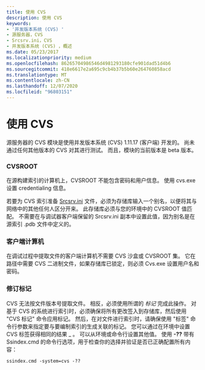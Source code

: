```yaml
---
title: 使用 CVS
description: 使用 CVS
keywords:
- '并发版本系统 (CVS) '
- 源服务器，CVS
- Srcsrv.ini，CVS
- 并发版本系统 (CVS) ，概述
ms.date: 05/23/2017
ms.localizationpriority: medium
ms.openlocfilehash: 86265704986546d4981293180cfe901dad51d4b6
ms.sourcegitcommit: 418e6617e2a695c9cb4b37b5b60e264760858acd
ms.translationtype: MT
ms.contentlocale: zh-CN
ms.lasthandoff: 12/07/2020
ms.locfileid: "96803151"
---
```

# <a name="using-cvs"></a>使用 CVS


源服务器的 CVS 模块是使用并发版本系统 (CVS) 1.11.17 (客户端) 开发的。 尚未通过任何其他版本的 CVS 对其进行测试。 而且，模块的当前版本是 beta 版本。

### <a name="span-idcvsrootspanspan-idcvsrootspancvsroot"></a><span id="cvsroot"></span><span id="CVSROOT"></span>CVSROOT

在源构建索引的计算机上，CVSROOT 不能包含密码和用户信息。 使用 cvs.exe 设置 credentialing 信息。

若要为 CVS 索引准备 [Srcsrv.ini](the-srcsrv-ini-file.md) 文件，必须为存储库输入一个别名，以便将其与网络中的其他任何人区分开来。 此存储库必须与您的环境中的 CVSROOT 值匹配。 不需要在与调试器客户端保留的 Srcsrv.ini 副本中设置此值，因为别名是在源索引 .pdb 文件中定义的。

### <a name="span-idclient_computerspanspan-idclient_computerspanclient-computer"></a><span id="client_computer"></span><span id="CLIENT_COMPUTER"></span>客户端计算机

在调试过程中提取文件的客户端计算机不需要 CVS 沙盒或 CVSROOT 集。 它在路径中需要 CVS 二进制文件，如果存储库已锁定，则必须 Cvs.exe 设置用户名和密码。

### <a name="span-idrevision_tagsspanspan-idrevision_tagsspanrevision-tags"></a><span id="revision_tags"></span><span id="REVISION_TAGS"></span>修订标记

CVS 无法按文件版本号提取文件。 相反，必须使用所谓的 *标记* 完成此操作。 对基于 CVS 的系统进行索引时，必须确保将所有更改签入到存储库，然后使用 "CVS 标记" 命令应用标记。 然后，在对文件进行索引时，请确保使用 "标签" 命令行参数来指定要与要编制索引的生成关联的标记。 您可以通过在环境中设置 CVS 标签获得相同的结果 \_ 。 可以从环境或命令行设置其他值。 使用 **-??** 带有 Ssindex.cmd 的命令行选项，用于检查你的选择并验证是否已正确配置所有内容：

```console
ssindex.cmd -system=cvs -??
```

 

 





